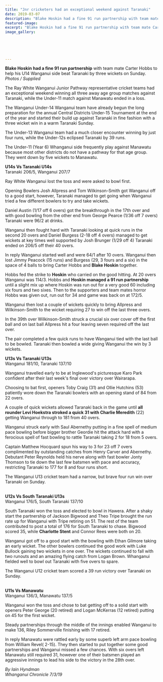 ```yaml
---
title: "Jnr cricketers had an exceptional weekend against Taranaki"
date: 2019-03-07
description: "Blake Hoskin had a fine 91 run partnership with team mate Carter Hobbs to help his U14 Wanganui side beat Taranaki..."
featured-image: 
excerpt: "Blake Hoskin had a fine 91 run partnership with team mate Carter Hobbs to help his U14 Wanganui side beat Taranaki by three wickets on Sunday."
image_gallery:
    
    
    
    
    
---
```


<p><span><strong>Blake Hoskin</strong> <strong>had a fine 91 run partnership</strong> with team mate Carter Hobbs to help his U14 Wanganui side beat Taranaki by three wickets on Sunday.</span><br /><em>Photos / Supplied</em></p>
<p class="element element-paragraph">The Ray White Wanganui Junior Pathway representative cricket teams had an exceptional weekend winning all three away age group matches against Taranaki, while the Under-11 match against Manawatu ended in a loss.</p>
<p class="element element-paragraph">The Wanganui Under-14 Wanganui team have already begun the long preparation for the annual Central Districts Under-15 Tournament at the end of the year and started their build up against Taranaki in fine fashion with a three wicket win in a warm Taranaki Sunday.</p>
<p class="element element-paragraph">The Under-13 Wanganui team had a much closer encounter winning by just four runs, while the Under-12s eclipsed Taranaki by 39 runs.</p>
<p class="element element-paragraph">The Under-11 (Year 6) Whanganui side frequently play against Manawatu because most other districts do not have a pathway for that age group. They went down by five wickets to Manawatu.</p>
<p class="element element-paragraph"><strong>U14s Vs Taranaki U14s<br /></strong>Taranaki 206/5, Wanganui 207/7</p>
<p class="element element-paragraph">Ray White Wanganui lost the toss and were asked to bowl first.</p>
<p class="element element-paragraph">Opening Bowlers Josh Allpress and Tom Wilkinson-Smith got Wanganui off to a good start, however, Taranaki managed to get going when Wanganui tried a few different bowlers to try and take wickets.</p>
<p class="element element-paragraph">Daniel Austin (1/17 off 6 overs) got the breakthrough in the 17th over and with good bowling from the other end from George Pearce (1/36 off 7 overs) Taranaki were 96/2 at drinks.</p>
<p class="element element-paragraph">Wanganui then fought hard with Taranaki looking at quick runs in the second 20 overs and Daniel Burgess (2-18 off 4 overs) managed to get wickets at key times well supported by Josh Brunger (1/29 off 4) Taranaki ended on 206/5 off their 40 overs.</p>
<p class="element element-paragraph">In reply Wanganui started well and were 64/1 after 10 overs. Wanganui then lost Jimmy Peacock (15 runs) and Burgess (29, 3 fours and a six) in the space of 4 balls to bring Carter Hobbs and <strong>Blake Hoskin</strong> together.</p>
<p class="element element-paragraph">Hobbs fed the strike to <strong>Hoskin</strong> who carried on the good hitting. At 20 overs Wanganui was 114/3. Hobbs and <strong>Hoskin</strong> <strong>managed a 91 run partnership</strong> until a slight mix up where Hoskin was run out for a very good 60 including six fours and two sixes. Then to the supporters and team mates horror Hobbs was given out, run out for 34 and game was back on at 172/5.</p>
<p class="element element-paragraph">Wanganui then lost a couple of wickets quickly to bring Allpress and Wilkinson-Smith to the wicket requiring 27 to win off the last three overs.</p>
<p class="element element-paragraph">In the 39th over Wilkinson-Smith struck a crucial six over cover off the first ball and on last ball Allpress hit a four leaving seven required off the last over.</p>
<p class="element element-paragraph">The pair completed a few quick runs to have Wanganui tied with the last ball to be bowled. Taranaki then bowled a wide giving Wanganui the win by 3 wickets.</p>
<p class="element element-paragraph"><strong>U13s Vs Taranaki U13s<br /></strong>Wanganui 181/10, Taranaki 137/10</p>
<p class="element element-paragraph">Wanganui travelled early to be at Inglewood's picturesque Karo Park confident after their last week's final over victory over Wairarapa.</p>
<p class="element element-paragraph">Choosing to bat first, openers Toby Craig (31) and Ollie Hutchins (53) patiently wore down the Taranaki bowlers with an opening stand of 84 from 22 overs.</p>
<p class="element element-paragraph">A couple of quick wickets allowed Taranaki back in the game until <strong>all rounder Levi Hoekstra stroked a quick 31 with Charlie Meredith</strong> (22) getting Wanganui through to 181 from 40 overs.</p>
<p class="element element-paragraph">Wanganui struck early with Saul Abernethy putting in a fine spell of medium pace bowling before bigger brother Geordie hit the attack hard with a ferocious spell of fast bowling to rattle Taranaki taking 2 for 18 from 5 overs.</p>
<p class="element element-paragraph">Captain Matthew Hocquard spun his way to 3 for 23 off 7 overs complimented by outstanding catches from Henry Carver and Abernethy. Debutant Peter Reynolds held his nerve along with fast bowler Jonty Thomson to tie down the last few batsmen with pace and accuracy, restricting Taranaki to 177 for 8 and four runs short.</p>
<p class="element element-paragraph"><img src=http://c1940652.r52.cf0.rackcdn.com/5c91ce33ff2a7c25ea00054e/U13-LeviHoekstra-CharlieMeredith.400.Chron.7.3.19.jpg alt="" /><br /><span>The Wanganui U13 cricket team had a narrow, but brave four run win over Taranaki on Sunday.<br /><br /></span></p>
<p class="element element-paragraph"><strong>U12s Vs South Taranaki U13s</strong><br />Wanganui 176/5, South Taranaki 137/10</p>
<p class="element element-paragraph">South Taranaki won the toss and elected to bowl in Hawera. After a shaky start the partnership of Jackson Bigwood and Theo Tripe brought the run rate up for Wanganui with Tripe retiring on 51. The rest of the team contributed to post a total of 176 for South Taranaki to chase. Bigwood scored 35, while <strong>Charlotte Stent</strong> and Connor Rees were both on 20.</p>
<p class="element element-paragraph">Wanganui got off to a good start with the bowling with Ethan Gilmore taking an early wicket. The other bowlers continued the good work with Luke Bullock gaining two wickets in one over. The wickets continued to fall with two runouts and an amazing flying catch from Logan Brown. Whanganui fielded well to bowl out Taranaki with five overs to spare.</p>
<p class="element element-paragraph"><img src=http://c1940652.r52.cf0.rackcdn.com/5c91cf5bff2a7c25ea000550/Charlotte-Stent-U12-team.400.chron-7.3.19.jpg alt="" /><br /><span>The Wanganui U12 cricket team scored a 39 run victory over Taranaki on Sunday.<br /><br /></span></p>
<p class="element element-paragraph"><strong>U11s Vs Manawatu</strong><br />Wanganui 136/3, Manawatu 137/5</p>
<p class="element element-paragraph">Wanganui won the toss and chose to bat getting off to a solid start with openers Peter George (20 retired) and Logan McKerras (12 retired) putting on 45 for the first wicket.</p>
<p class="element element-paragraph">Steady partnerships through the middle of the innings enabled Wanganui to make 136, Riley Sommerville finishing with 17 retired.</p>
<p class="element element-paragraph">In reply Manawatu were rattled early by some superb left arm pace bowling from William Revel( 2-15). They then started to put together some good partnerships and Wanganui missed a few chances. With six overs left Manawatu still required 31, however one of their batsmen played an aggressive innings to lead his side to the victory in the 28th over.</p>
<p><em>By Iain Hyndman<br />Whanganui Chronicle 7/3/19</em></p>

